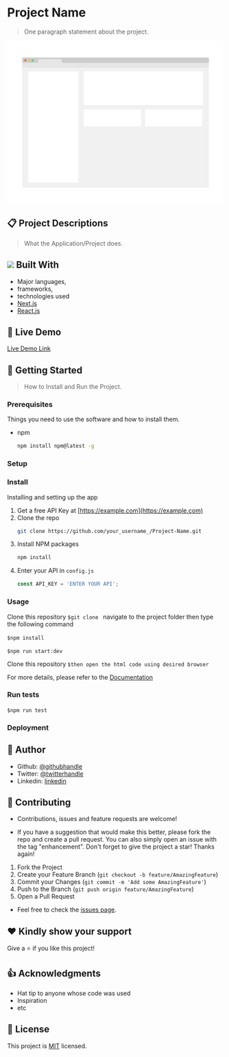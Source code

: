 # Project Name

> One paragraph statement about the project.

![screenshot](./app_screenshot.png)

## :clipboard: Project Descriptions

> What the Application/Project does.

## <img src = "https://media2.giphy.com/media/QssGEmpkyEOhBCb7e1/giphy.gif?cid=ecf05e47a0n3gi1bfqntqmob8g9aid1oyj2wr3ds3mg700bl&rid=giphy.gif" width = 32px> Built With

- Major languages,
- frameworks,
- technologies used
-  [Next.js](https://nextjs.org/)
-  [React.js](https://reactjs.org/)

## :link: Live Demo

[Live Demo Link](https://livedemo.com)

## :link: Getting Started

> How to Install and Run the Project.

### Prerequisites
Things you need to use the software and how to install them.
* npm
  ```sh
  npm install npm@latest -g
  ```

### Setup

### Install
Installing and setting up the app

1. Get a free API Key at [https://example.com](https://example.com)
2. Clone the repo
   ```sh
   git clone https://github.com/your_username_/Project-Name.git
   ```
3. Install NPM packages
   ```sh
   npm install
   ```
4. Enter your API in `config.js`
   ```js
   const API_KEY = 'ENTER YOUR API';
   ```

### Usage
Clone this repository 
 `$git clone ` 
 navigate to the project folder then type the following command

 `$npm install `
 
 `$npm run start:dev`

Clone this repository 
 `$then open the html code using desired browser` 
 
 For more details, please refer to the [Documentation](https://example.com)
 
### Run tests
`$npm run test `

### Deployment

## 👤 Author

- Github: [@githubhandle](https://github.com/githubhandle)
- Twitter: [@twitterhandle](https://twitter.com/twitterhandle)
- Linkedin: [linkedin](https://linkedin.com/linkedinhandle)

## 🤝 Contributing

- Contributions, issues and feature requests are welcome!

- If you have a suggestion that would make this better, please fork the repo and create a pull request. You can also simply open an issue with the tag "enhancement".
Don't forget to give the project a star! Thanks again!

1. Fork the Project
2. Create your Feature Branch (`git checkout -b feature/AmazingFeature`)
3. Commit your Changes (`git commit -m 'Add some AmazingFeature'`)
4. Push to the Branch (`git push origin feature/AmazingFeature`)
5. Open a Pull Request

- Feel free to check the [issues page](issues/).

## :heart: Kindly show your support

Give a ⭐️ if you like this project!

## :thumbsup: Acknowledgments

- Hat tip to anyone whose code was used
- Inspiration
- etc

## 📝 License

This project is [MIT](lic.url) licensed.
